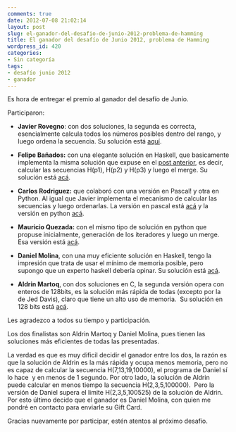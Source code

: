 ```yaml
---
comments: true
date: 2012-07-08 21:02:14
layout: post
slug: el-ganador-del-desafio-de-junio-2012-problema-de-hamming
title: El ganador del desafío de Junio 2012, problema de Hamming
wordpress_id: 420
categories:
- Sin categoría
tags:
- desafío junio 2012
- ganador
---
```


Es hora de entregar el premio al ganador del desafío de Junio.

Participaron:

	
  * **Javier Rovegno**: con dos soluciones, la segunda es correcta, esencialmente calcula todos los números posibles dentro del rango, y luego ordena la secuencia. Su solución está [aquí](https://gist.github.com/2932107).

	
  * **Felipe Bañados:** con una elegante solución en Haskell, que basicamente implementa la misma solución que expuse en el [post anterior](http://www.programando.org/blog/2012/07/respuesta-al-desafio-de-junio-el-problema-de-hamming/), es decir, calcular las secuencias H(p1), H(p2) y H(p3) y luego el merge. Su solución está [acá](http://personales.dcc.uchile.cl/~fbanados/hamming.hs).

	
  * **Carlos Rodriguez:** que colaboró con una versión en Pascal! y otra en Python. Al igual que Javier implementa el mecanismo de calcular las secuencias y luego ordenarlas. La versión en pascal está [acá](http://www.racss.com.ar/racss/descargas/junio2012Integer.zip) y la versión en python [acá](http://www.racss.com.ar/racss/descargas/ham3.py).

	
  * **Mauricio Quezada:** con el mismo tipo de solución en python que propuse inicialmente, generación de los iteradores y luego un merge. Esa versión está [acá](https://gist.github.com/2964088).

	
  * **Daniel Molina**, con una muy eficiente solución en Haskell, tengo la impresión que trata de usar el mínimo de memoria posible, pero supongo que un experto haskell debería opinar. Su solución está [acá](https://github.com/dmw/prjeuler/blob/master/src/hamming.hs).

	
  * **Aldrin Martoq**, con dos soluciones en C, la segunda versión opera con enteros de 128bits, es la solución más rápida de todas (excepto por la de Jed Davis), claro que tiene un alto uso de memoria.  Su solución en 128 bits está [acá](https://github.com/aldrinmartoq/lnds-hamming/blob/master/hamming-128.c).


Les agradezco a todos su tiempo y participación.

Los dos finalistas son Aldrin Martoq y Daniel Molina, pues tienen las soluciones más eficientes de todas las presentadas.

La verdad es que es muy dificil decidir el ganador entre los dos, la razón es que la solución de Aldrin es la más rápida y ocupa menos memoria, pero no es capaz de calcular la secuencia H(7,13,19,10000), el programa de Daniel sí lo hace  y en menos de 1 segundo. Por otro lado, la solución de Aldrin puede calcular en menos tiempo la secuencia H(2,3,5,100000).  Pero la versión de Daniel supera el limite H(2,3,5,100525) de la solución de Aldrin. Por esto último decido que el ganador es Daniel Molina, con quien me pondré en contacto para enviarle su Gift Card.

Gracias nuevamente por participar, estén atentos al próximo desafío.


